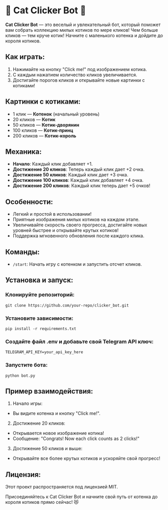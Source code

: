 # 🐾 Cat Clicker Bot 🐾

**Cat Clicker Bot** — это веселый и увлекательный бот, который поможет вам собрать коллекцию милых котиков по мере кликов! Чем больше кликов — тем круче котик! Начните с маленького котенка и дойдите до короля котиков.

## Как играть:
1. Нажимайте на кнопку "Click me!" под изображением котика.
2. С каждым нажатием количество кликов увеличивается.
3. Достигайте порогов кликов и открывайте новые картинки с котиками!

## Картинки с котиками:
- 1 клик — **Котенок** (начальный уровень)
- 20 кликов — **Котик**
- 50 кликов — **Котик-дворянин**
- 100 кликов — **Котик-принц**
- 200 кликов — **Котик-король**

## Механика:
- **Начало**: Каждый клик добавляет +1.
- **Достижение 20 кликов**: Теперь каждый клик дает +2 очка.
- **Достижение 50 кликов**: Каждый клик дает +3 очка.
- **Достижение 100 кликов**: Каждый клик добавляет +4 очка.
- **Достижение 200 кликов**: Каждый клик теперь дает +5 очков!

## Особенности:
- Легкий и простой в использовании!
- Приятные изображения милых котиков на каждом этапе.
- Увеличивайте скорость своего прогресса, достигайте новых уровней быстрее и открывайте крутых котиков!
- Поддержка мгновенного обновления после каждого клика.

## Команды:
- `/start`: Начать игру с котенком и запустить отсчет кликов.

## Установка и запуск:

### Клонируйте репозиторий:
```
git clone https://github.com/your-repo/clicker_bot.git
```
### Установите зависимости:
```
pip install -r requirements.txt
```
### Создайте файл .env и добавьте свой Telegram API ключ:
```
TELEGRAM_API_KEY=your_api_key_here
```
### Запустите бота:
```
python bot.py
```

##  Пример взаимодействия:
1. Начало игры:
  - Вы видите котенка и кнопку "Click me!".
2. Достижение 20 кликов:
  - Открывается новое изображение котика!
  - Сообщение: "Congrats! Now each click counts as 2 clicks!"
3. Достижение 50 кликов и выше:
  - Открывайте все более крутых котиков и ускоряйте свой прогресс!

## Лицензия:
Этот проект распространяется под лицензией MIT.

Присоединяйтесь к Cat Clicker Bot и начните свой путь от котенка до короля котиков прямо сейчас! 😻
